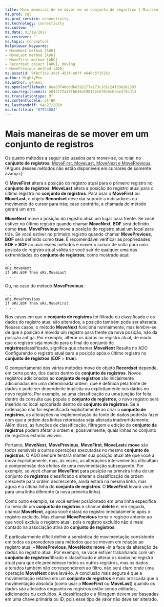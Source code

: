 ```yaml
---
title: Mais maneiras de se mover em um conjunto de registros | Microsoft Docs
ms.prod: sql
ms.prod_service: connectivity
ms.technology: connectivity
ms.custom: ''
ms.date: 01/19/2017
ms.reviewer: ''
ms.topic: conceptual
helpviewer_keywords:
- MoveNext method [ADO]
- MoveLast method [ADO]
- MoveFirst method [ADO]
- Recordset object [ADO], moving
- MovePrevious method [ADO]
ms.assetid: 9f8cf1b2-3def-453f-a0ff-4646c5f15262
author: MightyPen
ms.author: genemi
ms.openlocfilehash: 0ea83f40c6d6e595277a173c181c24f33e382393
ms.sourcegitcommit: e042272a38fb646df05152c676e5cbeae3f9cd13
ms.translationtype: MT
ms.contentlocale: pt-BR
ms.lasthandoff: 04/27/2020
ms.locfileid: "67924884"
---
```

# <a name="more-ways-to-move-in-a-recordset"></a>Mais maneiras de se mover em um conjunto de registros
Os quatro métodos a seguir são usados para mover-se, ou rolar, no **conjunto de registros**: [MoveFirst, MoveLast, MoveNext e MovePrevious](../../../ado/reference/ado-api/movefirst-movelast-movenext-and-moveprevious-methods-ado.md). (Alguns desses métodos não estão disponíveis em cursores de somente avanço.)  
  
 O **MoveFirst** altera a posição do registro atual para o primeiro registro no **conjunto de registros**. **MoveLast** altera a posição do registro atual para o último registro no **conjunto de registros**. Para usar o **MoveFirst** ou **MoveLast**, o objeto **Recordset** deve dar suporte a indicadores ou movimento de cursor para trás; caso contrário, a chamada do método gerará um erro.  
  
 **MoveNext** move a posição do registro atual um lugar para frente. Se você estiver no último registro quando chamar **MoveNext**, **EOF** será definido como **true**. **MovePrevious** move a posição do registro atual um local para trás. Se você estiver no primeiro registro quando chamar **MovePrevious**, **BOF** será definido como **true**. É recomendável verificar as propriedades **EOF** e **BOF** ao usar esses métodos e mover o cursor de volta para uma posição de registro atual válida se você sair de qualquer uma das extremidades do **conjunto de registros**, como mostrado aqui:  
  
```  
. . .  
oRs.MoveNext  
If oRs.EOF Then oRs.MoveLast  
. . .   
```  
  
 Ou, no caso do método **MovePrevious** :  
  
```  
. . .   
oRs.MovePrevious  
If oRs.BOF Then oRs.MoveFirst  
. . .  
```  
  
 Nos casos em que o **conjunto de registros** foi filtrado ou classificado e os dados do registro atual são alterados, a posição também pode ser alterada. Nesses casos, o método **MoveNext** funciona normalmente, mas lembre-se de que a posição é movida um registro para frente da nova posição, não da posição antiga. Por exemplo, alterar os dados no registro atual, de modo que o registro seja movido para o final do conjunto de **registros**classificado, significa que chamar **MoveNext** Results no ADO Configurando o registro atual para a posição após o último registro no **conjunto de registros** (**EOF** = **true**).  
  
 O comportamento dos vários métodos move do objeto **Recordset** depende, em certo ponto, dos dados dentro do **conjunto de registros**. Novos registros adicionados ao **conjunto de registros** são inicialmente adicionados em uma determinada ordem, que é definida pela fonte de dados e pode ser dependente implícita ou explicitamente nos dados no novo registro. Por exemplo, se uma classificação ou uma junção for feita dentro da consulta que popula o **conjunto de registros**, o novo registro será inserido no local apropriado dentro do **conjunto de registros**. Se a ordenação não for especificada explicitamente ao criar o **conjunto de registros**, as alterações na implementação da fonte de dados poderão fazer com que a ordem das linhas retornadas seja alterada inadvertidamente. Além disso, as funções de classificação, filtragem e edição do **conjunto de registros** podem afetar a ordem e, possivelmente, quais linhas no conjunto de registros estarão visíveis.  
  
 Portanto, **MoveNext**, **MovePrevious**, **MoveFirst**, **MoveLast**e **move** são todos sensíveis a outras operações executadas no mesmo **conjunto de registros**. O ADO sempre tentará manter sua posição atual até que você a mova explicitamente, mas, às vezes, as alterações intervenientes dificultam a compreensão dos efeitos de uma movimentação subsequente. Por exemplo, se você chamar **MoveFirst** para posição na primeira linha de um conjunto de **registros** classificado e alterar a classificação de ordem crescente para ordem decrescente, ainda estará na mesma linha, mas agora é a última linha do **conjunto de registros**. O **MoveFirst** levará você para uma linha diferente (a nova primeira linha).  
  
 Como outro exemplo, se você estiver posicionado em uma linha específica no meio de um **conjunto de registros** e chamar **delete** e, em seguida, chamar **MoveNext**, agora você estará no registro imediatamente após o registro excluído. Mas chamar **MovePrevious** torna o registro anterior ao que você excluiu o registro atual, pois o registro excluído não é mais contado na associação ativa do **conjunto de registros**.  
  
 É particularmente difícil definir a semântica de movimentação consistente em todos os provedores para métodos que se movem em relação ao registro atual – **MovePrevious**, **MoveNext**e **move** -in a face da alteração de dados no registro atual. Por exemplo, se você estiver trabalhando com um **conjunto de registros**filtrado e classificado e alterar os dados no registro atual para que ele precedesse todos os outros registros, mas os dados alterados também não corresponderem ao filtro, não será claro onde uma operação **MoveNext** deve levá-lo. A conclusão mais segura é que a movimentação relativa em um **conjunto de registros** é mais arriscada que a movimentação absoluta (como usar o **MoveFirst** ou **MoveLast**) quando os dados são alterados enquanto os registros estão sendo editados, adicionados ou excluídos. A classificação e a filtragem devem ser baseadas em uma chave primária ou ID, pois esse tipo de valor não deve ser alterado.
